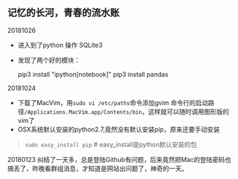 
## 记忆的长河，青春的流水账 ##


  20181026
  - 进入到了python 操作 SQLite3
  - 发现了两个好的模块：

    pip3 install "ipython[notebook]"
    pip3 install pandas

  20181024
  - 下载了MacVim，用`sudo vi /etc/paths`命令添加gvim 命令行的启动路径`/Applications.MacVim.app/Contents/bin`，这样就可以随时调用图形版的vim了
  - OSX系统默认安装的python2.7,竟然没有默认安装pip，原来还要手动安装
  > `sudo easy_install pip`   # easy_install是python默认安装的包



  20180123 纠结了一天多，总是登陆Github有问题，后来竟然把Mac的登陆密码也搞丢了，昨晚看群组消息，才知道是网站出问题了，神奇的一天。
